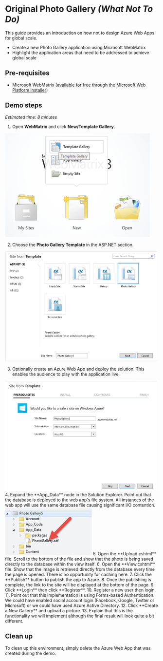 # Original Photo Gallery *(What Not To Do)*
This guide provides an introduction on how not to design Azure Web Apps for global scale.
* Create a new Photo Gallery application using Microsoft WebMatrix
* Highlight the application areas that need to be addressed to achieve global scale

## Pre-requisites
* Microsoft WebMatrix ([available for free through the Microsoft Web Platform Installer](http://go.microsoft.com/fwlink/?LinkID=286266))

## Demo steps
*Estimated time: 8 minutes*

1. Open **WebMatrix** and click **New/Template Gallery**.

  <img src="./media/step1.png" style="max-width: 500px" />
  
2. Choose the **Photo Gallery Template** in the ASP.NET section.

  <img src="./media/step2.png" style="max-width: 500px" />
  
3. Optionally create an Azure Web App and deploy the solution. This enables the audience to play with the application live.
  <img src="./media/step3.png" style="max-width: 500px" />
4. Expand the **App_Data** node in the Solution Explorer. Point out that the database is deployed to the web app's file system. All instances of the web app will use the same database file causing significant I/O contention.
  <img src="./media/step4.png" style="max-width: 500px" />
5. Open the **Upload.cshtml** file. Scroll to the bottom of the file and show that the photo is being saved directly to the database within the view itself.
6. Open the **View.cshtml** file. Show that the image is retrieved directly from the database every time the page is opened. There is no opportunity for caching here.
7. Click the **Publish** button to publish the app to Azure.
8. Once the publishing is complete, the link to the site will be displayed at the bottom of the page.
9. Click **Login** then click **Register**.
10. Register a new user then login.
11. Point out that this implementation is using Forms-based Authentication. We could have enabled social account login (Facebook, Google, Twitter or Microsoft) or we could have used Azure Active Directory.
12. Click **Create a New Gallery** and upload a picture.
13. Explain that this is the functionality we will implement although the final result will look quite a bit different.

## Clean up
To clean up this environment, simply delete the Azure Web App that was created during the demo.
